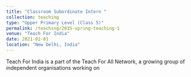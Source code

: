 ```yaml
---
title: "Classroom Subordinate Intern "
collection: teaching
type: "Upper Primary Level (Class 5)"
permalink: /teaching/2015-spring-teaching-1
venue: "Teach For India"
date: 2021-02-01
location: "New Delhi, India"
---
```


Teach For India is a part of the Teach For All Network, a growing group of independent organisations working on 

